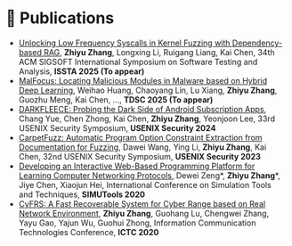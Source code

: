 # 📝 Publications 

<!-- <div class='paper-box'><div class='paper-box-image'><div><div class="badge">CVPR 2016</div><img src='images/500x300.png' alt="sym" width="100%"></div></div>
<div class='paper-box-text' markdown="1">

[Deep Residual Learning for Image Recognition](https://openaccess.thecvf.com/content_cvpr_2016/papers/He_Deep_Residual_Learning_CVPR_2016_paper.pdf)

**Kaiming He**, Xiangyu Zhang, Shaoqing Ren, Jian Sun

[**Project**](https://scholar.google.com/citations?view_op=view_citation&hl=zh-CN&user=DhtAFkwAAAAJ&citation_for_view=DhtAFkwAAAAJ:ALROH1vI_8AC) <strong><span class='show_paper_citations' data='DhtAFkwAAAAJ:ALROH1vI_8AC'></span></strong>
- Lorem ipsum dolor sit amet, consectetur adipiscing elit. Vivamus ornare aliquet ipsum, ac tempus justo dapibus sit amet. 
</div>
</div> -->

- [Unlocking Low Frequency Syscalls in Kernel Fuzzing with Dependency-based RAG](), **Zhiyu Zhang**, Longxing Li, Ruigang Liang, Kai Chen, 34th ACM SIGSOFT International Symposium on Software Testing and Analysis, **ISSTA 2025 (To appear)**
- [MalFocus: Locating Malicious Modules in Malware based on Hybrid Deep Learning](), Weihao Huang, Chaoyang Lin, Lu Xiang, **Zhiyu Zhang**, Guozhu Meng, Kai Chen, ..., **TDSC 2025 (To appear)**
- [DARKFLEECE: Probing the Dark Side of Android Subscription Apps](https://www.usenix.org/conference/usenixsecurity24/presentation/yue), Chang Yue, Chen Zhong, Kai Chen, **Zhiyu Zhang**, Yeonjoon Lee, 33rd USENIX Security Symposium, **USENIX Security 2024**
- [CarpetFuzz: Automatic Program Option Constraint Extraction from Documentation for Fuzzing](https://www.usenix.org/conference/usenixsecurity23/presentation/wang-dawei), Dawei Wang, Ying Li, **Zhiyu Zhang**, Kai Chen, 32nd USENIX Security Symposium, **USENIX Security 2023**
- [Developing an Interactive Web-Based Programming Platform for Learning Computer Networking Protocols](https://link.springer.com/chapter/10.1007/978-3-030-72792-5_48), Dewei Zeng*, **Zhiyu Zhang***, Jiye Chen, Xiaojun Hei, International Conference on Simulation Tools and Techniques, **SIMUTools 2020**
- [CyFRS: A Fast Recoverable System for Cyber Range based on Real Network Environment](https://ieeexplore.ieee.org/document/9123273), **Zhiyu Zhang**, Guohang Lu, Chengwei Zhang, Yayu Gao, Yajun Wu, Guohui Zhong, Information Communication Technologies Conference, **ICTC 2020**
<!-- - `ISSTA 2025` [Unlocking Low Frequency Syscalls in Kernel Fuzzing with Dependency-based RAG](), **Zhiyu Zhang**, Longxing Li, Ruigang Liang, Kai Chen (To appear)
- ``TDSC 2025`` [MalFocus: Locating Malicious Modules in Malware based on Hybrid Deep Learning](), Weihao Huang, Chaoyang Lin, Lu Xiang, **Zhiyu Zhang**, Guozhu Meng, Kai Chen, ... (To appear)
- ``USENIX Security 2024`` [DARKFLEECE: Probing the Dark Side of Android Subscription Apps](https://www.usenix.org/conference/usenixsecurity24/presentation/yue), Chang Yue, Chen Zhong, Kai Chen, **Zhiyu Zhang**, Yeonjoon Lee
- ``USENIX Security 2023`` [CarpetFuzz: Automatic Program Option Constraint Extraction from Documentation for Fuzzing](https://www.usenix.org/conference/usenixsecurity23/presentation/wang-dawei), Dawei Wang, Ying Li, **Zhiyu Zhang**, Kai Chen
- `SIMUTools 2020` [Developing an Interactive Web-Based Programming Platform for Learning Computer Networking Protocols](https://link.springer.com/chapter/10.1007/978-3-030-72792-5_48), Dewei Zeng*, **Zhiyu Zhang***, Jiye Chen, Xiaojun Hei
- ``ICTC 2020`` [CyFRS: A Fast Recoverable System for Cyber Range based on Real Network Environment](https://ieeexplore.ieee.org/document/9123273), **Zhiyu Zhang**, Guohang Lu, Chengwei Zhang, Yayu Gao, Yajun Wu, Guohui Zhong -->